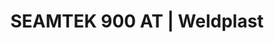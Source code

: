 ---
Filename: "seamtek-900-at"
Link: "file:/Users/vinayakpatel/Downloads/www.weldplast.cz/seamtek-900-at"
product_name: "SEAMTEK 900 ATpodstavec, 2 ocelová přítlačná kola 25 mm, standardní tryska 25 mm"
product_id: "Obj. číslo:155.555"
title: "SEAMTEK 900 AT | Weldplast"
product_desc: "Promyšlená konstrukce s několika rameny umožňuje v rekordním čase konfigurovat přístroj pro požadovanou aplikaci a svařit téměř jakýkoliv tvar. Maximální flexibilitu zajišťuje velký výběr hnacích kol, trysek a vodicích zařízení.Flexibilní díky systému několika ramenDigitálně regulované svařovací parametryIntuitivní uživatelské rozhraníTichý provozTestovací režim pro rychlé stanovení parametrůSnadná výměna hnacích kol a vodicích zařízeníBezúdržbový"
product_specs: "NapětíV~230 / 240, PříkonW4500, Max. teplota°C120 - 700, Rychlostm/min0,1 - 30, Rozměry (D x Š x V)mm1500 x 702 x 1500, Hmotnostkg 238 (základní verze) 268 (plně vybavená verze) , Šířka svarumm8 - 64"
product_downloads: "SEAMTEK 900 AT - produktový list stáhnout , TECHNICKÉ TKANINY - katalog stáhnout"
href: "https://www.weldplast.cz/files/seamtek-900-flyer-cz-mail.pdf, https://www.weldplast.cz/files/seamtek-900-flyer-cz-mail.pdf, https://www.weldplast.cz/files/katalog-technicke-tkaniny-2019-web.pdf, https://www.weldplast.cz/files/katalog-technicke-tkaniny-2019-web.pdf"
p_desc_2: "Promyšlená konstrukce s několika rameny umožňuje v rekordním čase konfigurovat přístroj pro požadovanou aplikaci a svařit téměř jakýkoliv tvar. Maximální flexibilitu zajišťuje velký výběr hnacích kol, trysek a vodicích zařízení.Flexibilní díky systému několika ramenDigitálně regulované svařovací parametryIntuitivní uživatelské rozhraníTichý provozTestovací režim pro rychlé stanovení parametrůSnadná výměna hnacích kol a vodicích zařízeníBezúdržbový"
accessories: "SEAMTEK W-900 AT230 V / 3900 WHEMTEK ST20mm, 230V/ 2350 WHEMTEK ST30 mm, 230 V / 3450 WHEMTEK ST40 mm, 230 V / 3450 W"
similar_products: ""
---